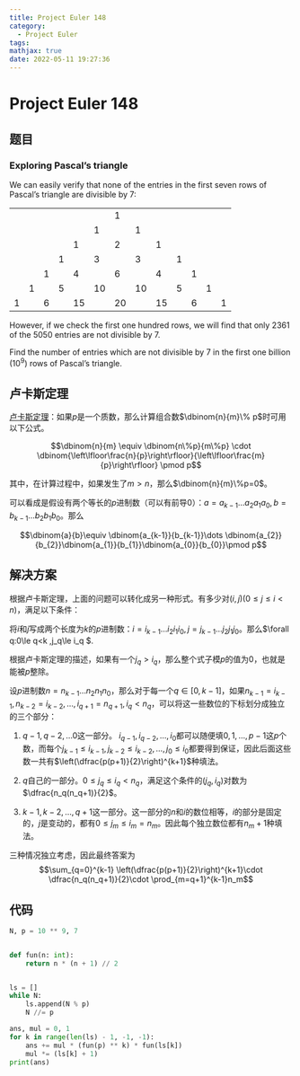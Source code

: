 ```yaml
---
title: Project Euler 148
category:
  - Project Euler
tags:
mathjax: true
date: 2022-05-11 19:27:36
---
```


<escape><!-- more --></escape>

# Project Euler 148

## 题目

### Exploring Pascal’s triangle

We can easily verify that none of the entries in the first seven rows of Pascal’s triangle are divisible by $7$:

||||||||||||||
|-|-|-|-|-|-|-|-|-|-|-|-|-|
|||||||1|||||||
||||||1||1||||||
|||||1||2||1|||||
||||1||3||3||1||||
|||1||4||6||4||1|||
||1||5||10||10||5||1||
|1||6||15||20||15||6||1|

However, if we check the first one hundred rows, we will find that only $2361$ of the $5050$ entries are not divisible by $7$.

Find the number of entries which are not divisible by $7$ in the first one billion ($10^9$) rows of Pascal’s triangle.

## 卢卡斯定理

[卢卡斯定理](https://en.wikipedia.org/wiki/Lucas%27s_theorem)：如果$p$是一个质数，那么计算组合数$\dbinom{n}{m}\% p$时可用以下公式。

$$\dbinom{n}{m} \equiv \dbinom{n\%p}{m\%p} \cdot \dbinom{\left\lfloor\frac{n}{p}\right\rfloor}{\left\lfloor\frac{m}{p}\right\rfloor} \pmod p$$

其中，在计算过程中，如果发生了$m>n$，那么$\dbinom{n}{m}\%p=0$。

可以看成是假设有两个等长的$p$进制数（可以有前导$0$）：$a=a_{k-1}\dots a_2a_1a_0,b= b_{k-1}\dots b_2b_1b_0$。那么

$$\dbinom{a}{b}\equiv  \dbinom{a_{k-1}}{b_{k-1}}\dots \dbinom{a_{2}}{b_{2}}\dbinom{a_{1}}{b_{1}}\dbinom{a_{0}}{b_{0}}\pmod p$$

## 解决方案

根据卢卡斯定理，上面的问题可以转化成另一种形式。有多少对$(i,j)(0\leq j \le i <n )$，满足以下条件：

将$i$和$j$写成两个长度为$k$的$p$进制数：$i=i_{k-1}\dots i_2i_1i_0,j=j_{k-1}\dots j_2j_1j_0$。那么$\forall q:0\le q<k ,j_q\le i_q $.

根据卢卡斯定理的描述，如果有一个$j_q>i_q$，那么整个式子模$p$的值为$0$，也就是能被$p$整除。

设$p$进制数$n=n_{k-1}\dots n_2n_1n_0$，那么对于每一个$q\in[0,k-1]$，如果$n_{k-1}=i_{k-1},n_{k-2}=i_{k-2},\dots,i_{q+1}=n_{q+1},i_q<n_q$，可以将这一些数位的下标划分成独立的三个部分：

1. $q-1,q-2,\dots 0$这一部分。 $i_{q-1},i_{q-2},\dots,i_0$都可以随便填$0,1,\dots,p-1$这$p$个数，而每个$j_{k-1}\le i_{k-1},j_{k-2}\le i_{k-2},\dots,j_0\le i_0$都要得到保证，因此后面这些数一共有$\left(\dfrac{p(p+1)}{2}\right)^{k+1}$种填法。

2. $q$自己的一部分。$0\le j_q\le i_q<n_q$，满足这个条件的$(j_q,i_q)$对数为$\dfrac{n_q(n_q+1)}{2}$。

3. $k-1,k-2,\dots,q+1$这一部分。这一部分的$n$和$i$的数位相等，$i$的部分是固定的，$j$是变动的，都有$0\le j_m\le i_m=n_m$。因此每个独立数位都有$n_m+1$种填法。

三种情况独立考虑，因此最终答案为$$\sum_{q=0}^{k-1} \left(\dfrac{p(p+1)}{2}\right)^{k+1}\cdot \dfrac{n_q(n_q+1)}{2}\cdot \prod_{m=q+1}^{k-1}n_m$$

## 代码

```py
N, p = 10 ** 9, 7


def fun(n: int):
    return n * (n + 1) // 2


ls = []
while N:
    ls.append(N % p)
    N //= p

ans, mul = 0, 1
for k in range(len(ls) - 1, -1, -1):
    ans += mul * (fun(p) ** k) * fun(ls[k])
    mul *= (ls[k] + 1)
print(ans)

```
